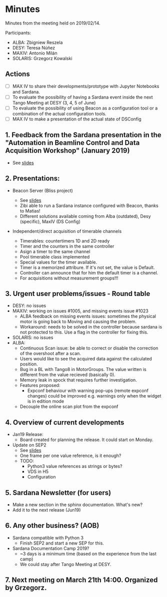 # Minutes

Minutes from the meeting held on 2019/02/14.

Participants:

- ALBA: Zbigniew Reszela
- DESY: Teresa Núñez
- MAXIV: Antonio Milán
- SOLARIS: Grzegorz Kowalski

## Actions

- [ ] MAX IV to share their developments/prototype with Jupyter Notebooks and Sardana.
- [ ] To evaluate the possibility of having a Sardana event inside the next Tango Meeting at DESY (3, 4, 5 of June)
- [ ] To evaluate the possibility of using Beacon as a configuration tool or a combination of the actual configuration tools.
- [ ] MAX IV to make a presentation of the actual state of DSConfig

## 1. Feedback from the Sardana presentation in the "Automation in Beamline Control and Data Acquisition Workshop" (January 2019)
   * See [slides](https://github.com/sardana-org/sardana-followup/blob/master/20190214/AlbaPresentation.pdf)

## 2. Presentations:
   
   * Beacon Server (Bliss project)
     * See [slides](https://github.com/sardana-org/sardana-followup/blob/master/20190214/AlbaPresentation.pdf)
     * Zibi able to run a Sardana instance configured with Beacon, thanks to Matias!
     * Different solutions available coming from  Alba (outdated), Desy (specific), MaxIV (DS Config)
   
   * Independent/direct acquisition of timerable channels
     * Timerables: countertimers 1D and 2D ready
     * Timer and the counters in the same controller
     * Asign a timer to the same channel
     * Pool timerable class implemented
     * Special values for the timer available.
     * Timer is a memorized attribure. If it's not set, the value is Default.
     * Controller can announce that for him the default timer is a channel.
     * For acquisitions without measurement groups!!!

## 3. Urgent user problems/issues - Round table

 * DESY: no issues
 * MAXIV: working on issues #1005, and missing events issue #1023
   * ALBA feedback on missing events issues: sometimes the physical motor is going back to Moving and causing the problem.
   * Workaround: needs to be solved in the controller because sardana is not protected to this.
     Use a flag in the controller for fixing this.
 * SOLARIS: no issues 
 * ALBA:
     * Continuous Scan issue: be able to correct or disable the correction of the overshoot after a scan.
     * Users would like to see the acquired data against the calculated position.
     * Bug in a BL with Tango8 in MotorGroups. The value written is different from the value recieved (basically 0).
     * Memory leak in spock that requires further investigation.
     * Features proposed:
       * Expconf behaviour with warning pop-ups (remote expconf changes) could be improved e.g. warnings only when the widget is in edition mode
     * Decouple the online scan plot from the expconf
        
## 4. Overview of current developments

   * Jan19 Release:
       * Board created for planning the release. It could start on Monday.
   * Update on SEP2
       * See [slides](https://github.com/sardana-org/sardana-followup/blob/master/20190214/AlbaPresentation.pdf)
       * One frame per one value reference, is it enough?
       * TODO:
           * Python3 value references as strings or bytes?
           * VDS in H5
           * Configuration

## 5. Sardana Newsletter (for users) 
    
 * Make a new section in the sphinx documentation. What's new?
 * Add it to the next release (Jun19)

## 6. Any other business? (AOB)
   * Sardana compatible with Python 3 
     * Finish SEP2 and start a new SEP for this.
   * Sardana Documentation Camp 2019?
     * ~3 days is a minimum time (based on the experience from the last camp)
     * We could stay after Tango Meeting at DESY.

## 7. Next meeting on March 21th 14:00. Organized by Grzegorz.

